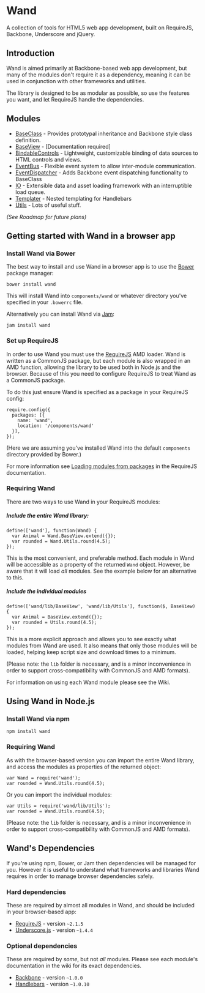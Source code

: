 # Wand

A collection of tools for HTML5 web app development, built on RequireJS, Backbone, Underscore and jQuery.

## Introduction

Wand is aimed primarily at Backbone-based web app development, but many of the modules don't require it as a dependency, meaning it can be used in conjunction with other frameworks and utilities.

The library is designed to be as modular as possible, so use the features you want, and let RequireJS handle the dependencies.


## Modules
* [BaseClass](https://github.com/wandjs/wand/wiki/BaseClass) - Provides prototypal inheritance and Backbone style class definition.
* [BaseView](https://github.com/wandjs/wand/wiki/BaseView) - [Documentation required]
* [BindableControls](https://github.com/wandjs/wand/wiki/BindableControls) - Lightweight, customizable binding of data sources to HTML controls and views.
* [EventBus](https://github.com/wandjs/wand/wiki/EventBus) - Flexible event system to allow inter-module communication.
* [EventDispatcher](https://github.com/wandjs/wand/wiki/EventDispatcher) - Adds Backbone event dispatching functionality to BaseClass
* [IO](https://github.com/wandjs/wand/wiki/IO) - Extensible data and asset loading framework with an interruptible load queue.
* [Templater](https://github.com/wandjs/wand/wiki/Templater) - Nested templating for Handlebars
* [Utils](https://github.com/wandjs/wand/wiki/Utils) - Lots of useful stuff.

*(See Roadmap for future plans)*



## Getting started with Wand in a browser app

### Install Wand via Bower

The best way to install and use Wand in a browser app is to use the [Bower](http://bower.io/) package manager:

    bower install wand

This will install Wand into `components/wand` or whatever directory you've specified in your `.bowerrc` file.

Alternatively you can install Wand via [Jam](http://jamjs.org/):

    jam install wand


### Set up RequireJS

In order to use Wand you must use the [RequireJS](http://requirejs.org/) AMD loader. Wand is written as a CommonJS package, but each module is also wrapped in an AMD function, allowing the library to be used both in Node.js and the browser. Because of this you need to configure RequireJS to treat Wand as a CommonJS package.

To do this just ensure Wand is specified as a package in your RequireJS config:

    require.config({
      packages: [{
        name: 'wand',
        location: '/components/wand'
      }],
    });

(Here we are assuming you've installed Wand into the default `components` directory provided by Bower.)

For more information see [Loading modules from packages](http://requirejs.org/docs/api.html#packages) in the RequireJS documentation.


### Requiring Wand

There are two ways to use Wand in your RequireJS modules:

##### Include the entire Wand library:

    define(['wand'], function(Wand) {
      var Animal = Wand.BaseView.extend({});
      var rounded = Wand.Utils.round(4.5);
    });

This is the most convenient, and preferable method. Each module in Wand will be accessible as a property of the returned `Wand` object. However, be aware that it will load *all* modules. See the example below for an alternative to this.

##### Include the individual modules

    define(['wand/lib/BaseView', 'wand/lib/Utils'], function($, BaseView) {
      var Animal = BaseView.extend({});
      var rounded = Utils.round(4.5);
    });

This is a more explicit approach and allows you to see exactly what modules from Wand are used. It also means that only those modules will be loaded, helping keep script size and download times to a minimum.

(Please note: the `lib` folder is necessary, and is a minor inconvenience in order to support cross-compatibility with CommonJS and AMD formats).

For information on using each Wand module please see the Wiki.


## Using Wand in Node.js

### Install Wand via npm

    npm install wand


### Requiring Wand

As with the browser-based version you can import the entire Wand library, and access the modules as properties of the returned object:

    var Wand = require('wand');
    var rounded = Wand.Utils.round(4.5);

Or you can import the individual modules:

    var Utils = require('wand/lib/Utils');
    var rounded = Wand.Utils.round(4.5);

(Please note: the `lib` folder is necessary, and is a minor inconvenience in order to support cross-compatibility with CommonJS and AMD formats).


## Wand's Dependencies

If you're using npm, Bower, or Jam then dependencies will be managed for you. However it is  useful to understand what frameworks and libraries Wand requires in order to manage browser dependencies safely.


### Hard dependencies

These are required by almost all modules in Wand, and should be included in your browser-based app:

* [RequireJS](http://requirejs.org/) - version `~2.1.5`
* [Underscore.js](http://underscorejs.org/) - version `~1.4.4`


### Optional dependencies

These are required by *some*, but not *all* modules. Please see each module's documentation in the wiki for its exact dependencies.

* [Backbone](http://backbonejs.org/) - version `~1.0.0`
* [Handlebars](http://handlebarsjs.com/) - version `~1.0.10`